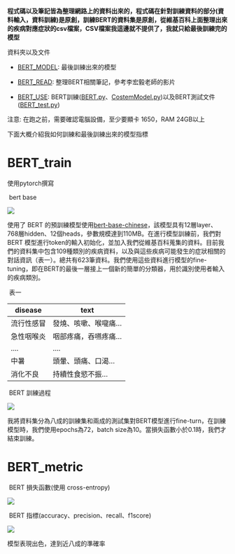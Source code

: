 **程式碼以及筆記皆為整理網路上的資料出來的，程式碼在針對訓練資料的部分(資料輸入，資料訓練)是原創，訓練BERT的資料集是原創，從維基百科上面整理出來的疾病對應症狀的csv檔案，CSV檔案我這邊就不提供了，我就只給最後訓練完的模型**



資料夾以及文件

* [BERT_MODEL](BERT_MODEL): 最後訓練出來的模型

* [BERT_READ](BERT_READ): 整理BERT相關筆記，參考李宏毅老師的影片

* [BERT_USE](BERT_USE): BERT訓練([BERT.py](BERT_USE/BERT.py)、[CostemModel.py](BERT_USE/BERT.py))以及BERT測試文件([BERT_test.py](BERT_USE/BERT_test.py))



注意: 在跑之前，需要確認電腦設備，至少要顯卡 1650，RAM 24GB以上





下面大概介紹我如何訓練和最後訓練出來的模型指標

# BERT_train

使用pytorch撰寫



​                                                                               bert base                                

![](picture/BERT_base.png)

使用了 BERT 的預訓練模型使用[bert-base-chinese](https://huggingface.co/bert-base-chinese.)，該模型具有12層layer、768層hidden、12個heads，參數規模達到110MB。在進行模型訓練前，我們對 BERT 模型進行token的輸入初始化，並加入我們從維基百科蒐集的資料。目前我們的資料集中包含109種類別的疾病資料，以及與這些疾病可能發生的症狀相關的對話資訊（表一）。總共有623筆資料。我們使用這些資料進行模型的fine-tuning，即在BERT的最後一層接上一個新的簡單的分類器，用於識別使用者輸入的疾病類別。

​                                                                               表一

| **disease** | **text**            |
| ----------- | ------------------- |
| 流行性感冒  | 發燒、咳嗽、喉嚨痛… |
| 急性咽喉炎  | 咽部疼痛，吞嚥疼痛… |
| ....        | ....                |
| 中暑        | 頭暈、頭痛、口渴…   |
| 消化不良    | 持續性食慾不振…     |



​                                                                               BERT 訓練過程

![](picture/BERT_train.png)



我將資料集分為八成的訓練集和兩成的測試集對BERT模型進行fine-turn，在訓練模型時，我們使用epochs為72，batch size為10。當損失函數小於0.1時，我們才結束訓練。



# BERT_metric

​                                                                               BERT 損失函數(使用 cross-entropy)

![](picture/BERT_loss.png)

​                                                                               BERT 指標(accuracy、precision、recall、f1score)

![](picture/BERT_metric.png)

模型表現出色，達到近八成的準確率